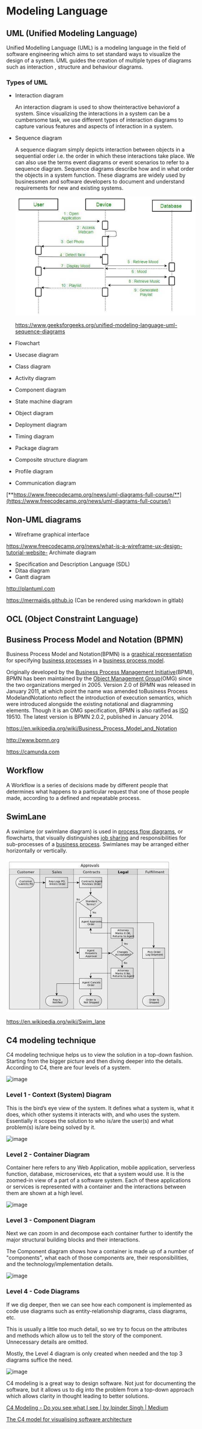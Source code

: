 # Modeling Language

## UML (Unified Modeling Language)

Unified Modelling Language (UML) is a modeling language in the field of software engineering which aims to set standard ways to visualize the design of a system. UML guides the creation of multiple types of diagrams such as interaction , structure and behaviour diagrams.

### Types of UML

- Interaction diagram

  An interaction diagram is used to show theinteractive behaviorof a system. Since visualizing the interactions in a system can be a cumbersome task, we use different types of interaction diagrams to capture various features and aspects of interaction in a system.

- Sequence diagram

  A sequence diagram simply depicts interaction between objects in a sequential order i.e. the order in which these interactions take place. We can also use the terms event diagrams or event scenarios to refer to a sequence diagram. Sequence diagrams describe how and in what order the objects in a system function. These diagrams are widely used by businessmen and software developers to document and understand requirements for new and existing systems.

  ![image](../../media/Software-Coding-Development-Engineering-image3.jpg)

  https://www.geeksforgeeks.org/unified-modeling-language-uml-sequence-diagrams

- Flowchart
- Usecase diagram
- Class diagram
- Activity diagram
- Component diagram
- State machine diagram
- Object diagram
- Deployment diagram
- Timing diagram
- Package diagram
- Composite structure diagram
- Profile diagram
- Communication diagram

[**https://www.freecodecamp.org/news/uml-diagrams-full-course/**](https://www.freecodecamp.org/news/uml-diagrams-full-course/)

## Non-UML diagrams

- Wireframe graphical interface

https://www.freecodecamp.org/news/what-is-a-wireframe-ux-design-tutorial-website- Archimate diagram

- Specification and Description Language (SDL)
- Ditaa diagram
- Gantt diagram

http://plantuml.com

https://mermaidjs.github.io (Can be rendered using markdown in gitlab)

## OCL (Object Constraint Language)

## Business Process Model and Notation (BPMN)

Business Process Model and Notation(BPMN) is a [graphical representation](https://en.wikipedia.org/wiki/Information_visualization) for specifying [business processes](https://en.wikipedia.org/wiki/Business_process) in a [business process model](https://en.wikipedia.org/wiki/Business_process_modeling).

Originally developed by the [Business Process Management Initiative](https://en.wikipedia.org/wiki/Business_Process_Management_Initiative)(BPMI), BPMN has been maintained by the [Object Management Group](https://en.wikipedia.org/wiki/Object_Management_Group)(OMG) since the two organizations merged in 2005. Version 2.0 of BPMN was released in January 2011, at which point the name was amended toBusiness Process ModelandNotationto reflect the introduction of execution semantics, which were introduced alongside the existing notational and diagramming elements. Though it is an OMG specification, BPMN is also ratified as [ISO](https://en.wikipedia.org/wiki/International_Organization_for_Standardization) 19510. The latest version is BPMN 2.0.2, published in January 2014.

https://en.wikipedia.org/wiki/Business_Process_Model_and_Notation

http://www.bpmn.org

https://camunda.com

## Workflow

A Workflow is a series of decisions made by different people that determines what happens to a particular request that one of those people made, according to a defined and repeatable process.

## SwimLane

A swimlane (or swimlane diagram) is used in [process flow diagrams](https://en.wikipedia.org/wiki/Flowchart), or flowcharts, that visually distinguishes [job sharing](https://en.wikipedia.org/wiki/Job_sharing) and responsibilities for sub-processes of a [business process](https://en.wikipedia.org/wiki/Business_process). Swimlanes may be arranged either horizontally or vertically.

![image](../../media/Software-Coding-Development-Engineering-image4.jpg)

https://en.wikipedia.org/wiki/Swim_lane

## C4 modeling technique

C4 modeling technique helps us to view the solution in a top-down fashion. Starting from the bigger picture and then diving deeper into the details. According to C4, there are four levels of a system.

![image](https://miro.medium.com/v2/resize:fit:1400/1*z_HMG7ZO-7KT3m9J6nT7sA.png)

### Level 1 - Context (System) Diagram

This is the bird’s eye view of the system. It defines what a system is, what it does, which other systems it interacts with, and who uses the system. Essentially it scopes the solution to who is/are the user(s) and what problem(s) is/are being solved by it.

![image](https://miro.medium.com/v2/resize:fit:1400/0*yzIZt48FFGwA6E2p.png)

### Level 2 - Container Diagram

Container here refers to any Web Application, mobile application, serverless function, database, microservices, etc that a system would use. It is the zoomed-in view of a part of a software system. Each of these applications or services is represented with a container and the interactions between them are shown at a high level.

![image](https://miro.medium.com/v2/resize:fit:1400/0*knfHKfJvqJ6NVeTx.png)

### Level 3 - Component Diagram

Next we can zoom in and decompose each container further to identify the major structural building blocks and their interactions.

The Component diagram shows how a container is made up of a number of "components", what each of those components are, their responsibilities, and the technology/implementation details.

![image](https://miro.medium.com/v2/resize:fit:1400/0*bFxAyIzdsGVRuMsd.png)

### Level 4 - Code Diagrams

If we dig deeper, then we can see how each component is implemented as code use diagrams such as entity-relationship diagrams, class diagrams, etc.

This is usually a little too much detail, so we try to focus on the attributes and methods which allow us to tell the story of the component. Unnecessary details are omitted.

Mostly, the Level 4 diagram is only created when needed and the top 3 diagrams suffice the need.

![image](https://miro.medium.com/v2/resize:fit:1400/0*cXnTHiSiKJ6XD1XX.png)

C4 modeling is a great way to design software. Not just for documenting the software, but it allows us to dig into the problem from a top-down approach which allows clarity in thought leading to better solutions.

[C4 Modeling - Do you see what I see | by Ipinder Singh | Medium](https://ipindersinghsuri.medium.com/c4-modelling-do-you-see-what-i-see-47b82adc9ba1)

[The C4 model for visualising software architecture](https://c4model.com/)
